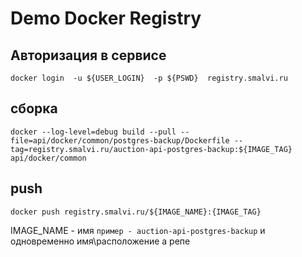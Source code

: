# Demo Docker Registry

## Авторизация в сервисе 
`docker login  -u ${USER_LOGIN}  -p ${PSWD}  registry.smalvi.ru`



## сборка

`docker --log-level=debug build --pull --file=api/docker/common/postgres-backup/Dockerfile --tag=registry.smalvi.ru/auction-api-postgres-backup:${IMAGE_TAG} api/docker/common`


## push

`docker push registry.smalvi.ru/${IMAGE_NAME}:{IMAGE_TAG}`


IMAGE_NAME   -  имя ```пример - auction-api-postgres-backup```  и одновременно имя\расположение а репе